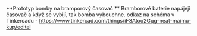 **Prototyp bomby na bramporový časovač **
Bramborové baterie napájejí časovač a když se vybijí, tak bomba vybouchne.
odkaz na schéma v Tinkercadu - https://www.tinkercad.com/things/iF3Atoo2Gqg-neat-maimu-kup/editel
